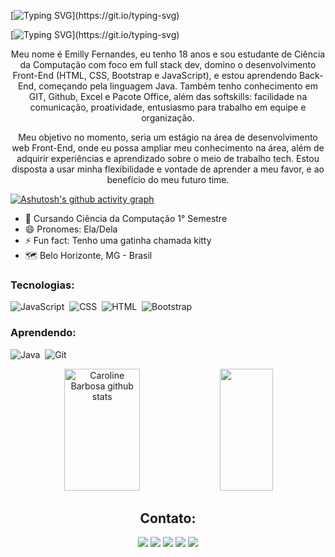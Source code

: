 [![Typing SVG](https://readme-typing-svg.herokuapp.com?font=Varela+Round&size=40&duration=4000&pause=3000&color=6ED8E5&center=true&vCenter=true&repeat=true&width=1000&lines=Bem+Vindo+ao+meu+GitHub!)](https://git.io/typing-svg)

[![Typing SVG](https://readme-typing-svg.herokuapp.com?font=Varela+Round&size=35&duration=4000&pause=3000&color=6ED8E5&center=true&vCenter=true&repeat=true&width=1000&lines=%C3%89+a+Emilly+Fernandes+aqui.)](https://git.io/typing-svg)

<div align="center">
Meu nome é Emilly Fernandes, eu tenho 18 anos e sou estudante de Ciência da Computação com foco em full stack dev, domino o desenvolvimento Front-End (HTML, CSS, Bootstrap e JavaScript), e estou aprendendo Back-End, começando pela linguagem Java. Também tenho conhecimento em GIT, Github, Excel e Pacote Office, além das softskills: facilidade na comunicação, proatividade, entusiasmo para trabalho em equipe e organização.


Meu objetivo no momento, seria um estágio na área de desenvolvimento web Front-End, onde eu possa ampliar meu conhecimento na área, além de
adquirir experiências e aprendizado sobre o meio de trabalho tech. Estou disposta a usar minha flexibilidade e vontade de aprender a meu favor, e ao benefício do meu futuro time.
</div>

[![Ashutosh's github activity graph](https://github-readme-activity-graph.cyclic.app/graph?username=emilyfas&bg_color=0d1117&color=0097A7&line=6ED8E5&point=0097A7&area=true&hide_border=true)](https://github.com/ashutosh00710/github-readme-activity-graph)


- 🔭 Cursando Ciência da Computação 1° Semestre
- 😄 Pronomes: Ela/Dela
- ⚡ Fun fact: Tenho uma gatinha chamada kitty
- 🗺️ Belo Horizonte, MG - Brasil

### Tecnologias:
![JavaScript](https://img.shields.io/badge/JavaScript-F7DF1E?style=for-the-badge&logo=javascript&logoColor=black)&nbsp;
![CSS](https://img.shields.io/badge/CSS-239120?&style=for-the-badge&logo=css3&logoColor=white)&nbsp;
![HTML](https://img.shields.io/badge/HTML5-E34F26?style=for-the-badge&logo=html5&logoColor=white)&nbsp;
![Bootstrap](https://img.shields.io/badge/Bootstrap-563D7C?style=for-the-badge&logo=bootstrap&logoColor=white)&nbsp; 


### Aprendendo:
![Java](https://img.shields.io/badge/Java-ED8B00?style=for-the-badge&logo=java&logoColor=white)&nbsp;
![Git](https://img.shields.io/badge/Git-E34F26?style=for-the-badge&logo=git&logoColor=white)&nbsp;
 
 
<div align="center">  
  <img width="49%" height="195px" src="https://github-readme-stats.vercel.app/api?username=emilyfas&show_icons=true&count_private=true&hide_border=true&title_color=0097A7&icon_color=6ED8E5&text_color=c9d1d9&bg_color=0d1117" alt="Caroline Barbosa github stats" /> 
  <img width="41%" height="195px" src="https://github-readme-stats.vercel.app/api/top-langs/?username=emilyfas&layout=compact&hide_border=true&title_color=0097A7&text_color=ff91a4&bg_color=0d1117" />
</div>
  
<div align="center">  
  
## Contato:
<div>
<a href="https://wa.me/5531989018696?text=Me+mande+um+Oi+%3A%29" target="_blank"><img src="https://img.shields.io/badge/WhatsApp-25D366?style=for-the-badge&logo=whatsapp&logoColor=white" target="_blank"></a>
<a href="https://instagram.com/emillygarai" target="_blank"><img src="https://img.shields.io/badge/-Instagram-%23E4405F?style=for-the-badge&logo=instagram&logoColor=white" target="_blank"></a>
<a href="https://twitter.com/emilly_fernads" target="_blank"><img src="https://img.shields.io/badge/Twitter-1DA1F2?style=for-the-badge&logo=twitter&logoColor=white" target="_blank"></a>
<a href = "mailto:emilly.fernandesads@gmail.com"><img src="https://img.shields.io/badge/Gmail-D14836?style=for-the-badge&logo=gmail&logoColor=white" target="_blank"></a>
<a href="https://www.linkedin.com/in/emilly-fernandes-alves-de-souza-2b451a24b" target="_blank"><img src="https://img.shields.io/badge/-LinkedIn-%230077B5?style=for-the-badge&logo=linkedin&logoColor=white" target="_blank"></a>   
</div>
</div>
